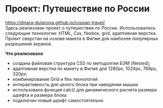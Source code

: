 # Проект: Путешествие по России

https://dinara-dulanova.github.io/russian-travel/ <br />
Здесь реализован проект о путешествии по России. Использовались следующие технологии: HTML, Css, flexbox, grid, адаптивная верстка.
Проект сверстан на основе макета в Фигме для наиболее популярных разрешений экранов.

**Что реализовано**
* cоздана файловая структура CSS по методолгии БЭМ (Nested);
* адаптивная верстка по макету в Фигме для 1280px, 1024px, 768px, 320px;
* комбинирование Grid и flex технологий
* интерактивность для целого блока при наведении мышки
* использована функция calc() для динамического расчета размера шрифта и размера блока
* подключен новый шрифт самостоятельно
